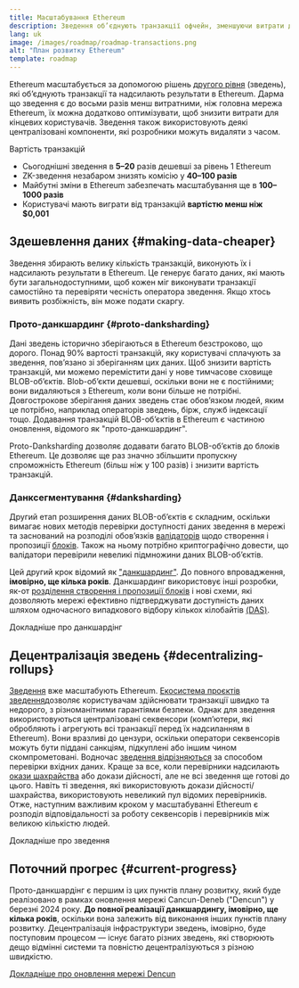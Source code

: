 ```yaml
---
title: Масштабування Ethereum
description: Зведення об’єднують транзакції офчейн, зменшуючи витрати для користувача. Проте спосіб використання даних у зведеннях зараз задорогий, що обмежує можливість здешевлення транзакцій. Прото-данкшардинг виправляє це.
lang: uk
image: /images/roadmap/roadmap-transactions.png
alt: "План розвитку Ethereum"
template: roadmap
---
```


Ethereum масштабується за допомогою рішень [другого рівня](/layer-2/#rollups) (зведень), які об’єднують транзакції та надсилають результати в Ethereum. Дарма що зведення є до восьми разів менш витратними, ніж головна мережа Ethereum, їх можна додатково оптимізувати, щоб знизити витрати для кінцевих користувачів. Зведення також використовують деякі централізовані компоненти, які розробники можуть видаляти з часом.

<Alert variant="update" className="mb-8">
<AlertContent>
<AlertTitle className="mb-4">
  Вартість транзакцій
</AlertTitle>
  <ul style={{ marginBottom: 0 }}>
    <li>Сьогоднішні зведення в <strong>5–20</strong> разів дешевші за рівень 1 Ethereum</li>
    <li>ZK-зведення незабаром знизять комісію у <strong>40–100 разів</strong></li>
    <li>Майбутні зміни в Ethereum забезпечать масштабування ще в <strong>100–1000 разів</strong></li>
    <li style={{ marginBottom: 0 }}>Користувачі мають виграти від транзакцій <strong>вартістю менш ніж $0,001</strong></li>
  </ul>
</AlertContent>
</Alert>

## Здешевлення даних {#making-data-cheaper}

Зведення збирають велику кількість транзакцій, виконують їх і надсилають результати в Ethereum. Це генерує багато даних, які мають бути загальнодоступними, щоб кожен міг виконувати транзакції самостійно та перевіряти чесність оператора зведення. Якщо хтось виявить розбіжність, він може подати скаргу.

### Прото-данкшардинг {#proto-danksharding}

Дані зведень історично зберігаються в Ethereum безстроково, що дорого. Понад 90% вартості транзакцій, яку користувачі сплачують за зведення, пов’язано зі зберіганням цих даних. Щоб знизити вартість транзакцій, ми можемо перемістити дані у нове тимчасове сховище BLOB-об’єктів. Blob-об’єкти дешевші, оскільки вони не є постійними; вони видаляються з Ethereum, коли вони більше не потрібні. Довгострокове зберігання даних зведень стає обов’язком людей, яким це потрібно, наприклад операторів зведень, бірж, служб індексації тощо. Додавання транзакцій BLOB-об’єктів в Ethereum є частиною оновлення, відомого як "прото-данкшардинг".

Proto-Danksharding дозволяє додавати багато BLOB-об’єктів до блоків Ethereum. Це дозволяє ще раз значно збільшити пропускну спроможність Ethereum (більш ніж у 100 разів) і знизити вартість транзакцій.

### Данксегментування {#danksharding}

Другий етап розширення даних BLOB-об’єктів є складним, оскільки вимагає нових методів перевірки доступності даних зведення в мережі та заснований на розподілі обов’язків [валідаторів](/glossary/#validator) щодо створення і пропозиції [блоків](/glossary/#block). Також на ньому потрібно криптографічно довести, що валідатори перевірили невеликі підмножини даних BLOB-об’єктів.

Цей другий крок відомий як ["данкшардинг"](/roadmap/danksharding/). До повного впровадження, **імовірно, ще кілька років**. Данкшардинг використовує інші розробки, як-от [розділення створення і пропозиції блоків](/roadmap/pbs) і нові схеми, які дозволяють мережі ефективно підтверджувати доступність даних шляхом одночасного випадкового відбору кількох кілобайтів [(DAS)](/developers/docs/data-availability).

<ButtonLink variant="outline-color" href="/roadmap/danksharding/">Докладніше про данкшардінг</ButtonLink>

## Децентралізація зведень {#decentralizing-rollups}

[Зведення](/layer-2) вже масштабують Ethereum. [Екосистема проєктів зведення](https://l2beat.com/scaling/tvl)дозволяє користувачам здійснювати транзакції швидко та недорого, з різноманітними гарантіями безпеки. Однак для зведення використовуються централізовані секвенсори (комп’ютери, які обробляють і агрегують всі транзакції перед їх надсиланням в Ethereum). Вони вразливі до цензури, оскільки оператори секвенсорів можуть бути піддані санкціям, підкуплені або іншим чином скомпрометовані. Водночас [зведення відрізняються](https://l2beat.com) за способом перевірки вхідних даних. Краще за все, коли перевірники надсилають [окази шахрайства](/glossary/#fraud-proof) або докази дійсності, але не всі зведення ще готові до цього. Навіть ті зведення, які використовують докази дійсності/шахрайства, використовують невеликий пул відомих перевірників. Отже, наступним важливим кроком у масштабуванні Ethereum є розподіл відповідальності за роботу секвенсорів і перевірників між великою кількістю людей.

<ButtonLink variant="outline-color" href="/developers/docs/scaling/">Докладніше про зведення</ButtonLink>

## Поточний прогрес {#current-progress}

Прото-данкшардінг є першим із цих пунктів плану розвитку, який буде реалізовано в рамках оновлення мережі Cancun-Deneb ("Dencun") у березні 2024 року. **До повної реалізації данкшардингу, імовірно, ще кілька років**, оскільки вона залежить від виконання інших пунктів плану розвитку. Децентралізація інфраструктури зведень, імовірно, буде поступовим процесом — існує багато різних зведень, які створюють дещо відмінні системи та повністю децентралізуються з різною швидкістю.

[Докладніше про оновлення мережі Dencun](/roadmap/dencun/)

<QuizWidget quizKey="scaling" />
